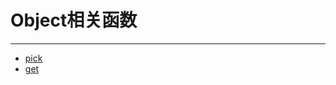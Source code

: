 # Object相关函数

---

- [pick](/repository/libraries/Lodash/pick.md#pick)
- [get](/repository/libraries/Lodash/get.md#get)